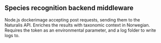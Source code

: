 ## Species recognition backend middleware

Node.js dockerimage accepting post requests, sending them to the Naturalis API. Enriches the results with taxonomic context in Norwegian. Requires the token as an environmental parameter, and a log folder to write logs to.
